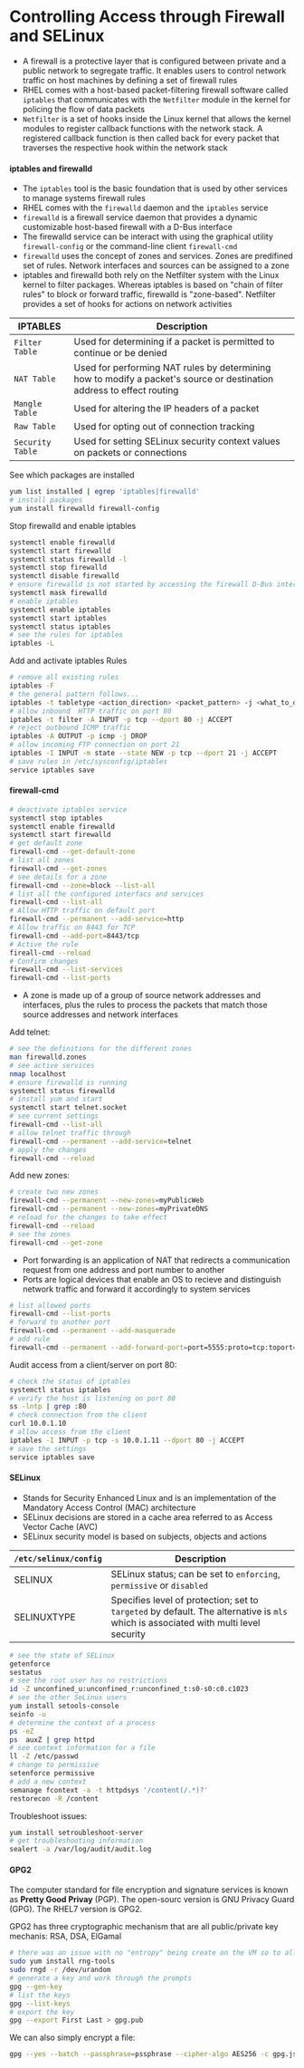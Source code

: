 # Controlling Access through Firewall and SELinux

* A firewall is a protective layer that is configured between private and a public network to segregate traffic. It enables users to control network traffic on host machines by defining a set of firewall rules
* RHEL comes with a host-based packet-filtering firewall software called `iptables` that communicates with the `Netfilter` module in the kernel for policing the flow of data packets
* `Netfilter` is a set of hooks inside the Linux kernel that allows the kernel modules to register callback functions with the network stack. A registered callback function is then called back for every packet that traverses the respective hook within the network stack

####  iptables and firewalld

* The `iptables` tool is the basic foundation that is used by other services to manage systems firewall rules
* RHEL comes with the `firewalld` daemon and the `iptables` service
* `firewalld` is a firewall service daemon that provides a dynamic customizable host-based firewall with a D-Bus interface
* The firewalld service can be interact with using the graphical utility `firewall-config` or the command-line client `firewall-cmd`
* `firewalld` uses the concept of zones and services. Zones are predifined set of rules. Network interfaces and sources can be assigned to a zone
* iptables and firewalld both rely on the Netfilter system with the Linux kernel to filter packages. Whereas iptables is based on "chain of filter rules" to block or forward traffic, firewalld is "zone-based". Netfilter provides a set of hooks for actions on network activities

| IPTABLES | Description |
| --- | --- | 
| `Filter Table` | Used for determining if a packet is  permitted to continue or be denied  |
| `NAT Table` | Used for performing NAT rules by determining how to modify a packet's source or destination address to effect routing |
| `Mangle Table` | Used for altering the IP headers of a packet |
| `Raw Table` | Used for opting out of connection tracking |
| `Security Table` | Used for setting SELinux security context values on packets or connections |

See which packages are installed 

```bash
yum list installed | egrep 'iptables|firewalld'
# install packages
yum install firewalld firewall-config
```

Stop firewalld and enable iptables

```bash
systemctl enable firewalld
systemctl start firewalld
systemctl status firewalld -l
systemctl stop firewalld
systemctl disable firewalld
# ensure firewalld is not started by accessing the firewall D-Bus interface 
systemctl mask firewalld
# enable iptables
systemctl enable iptables
systemctl start iptables
systemctl status iptables
# see the rules for iptables
iptables -L
```

Add and activate iptables Rules

```bash
# remove all existing rules
iptables -F
# the general pattern follows...
iptables -t tabletype <action_direction> <packet_pattern> -j <what_to_do>
# allow inbound  HTTP traffic on port 80
iptables -t filter -A INPUT -p tcp --dport 80 -j ACCEPT
# reject outbound ICMP traffic
iptables -A OUTPUT -p icmp -j DROP
# allow incoming FTP connection on port 21
iptables -I INPUT -m state --state NEW -p tcp --dport 21 -j ACCEPT
# save rules in /etc/sysconfig/iptables
service iptables save
```

#### firewall-cmd

```bash
# deactivate iptables service
systemctl stop iptables
systemctl enable firewalld
systemctl start firewalld
# get default zone
firewall-cmd --get-default-zone
# list all zones
firewall-cmd --get-zones 
# see details for a zone
firewall-cmd --zone=block --list-all
# list all the configured interfacs and services
firewall-cmd --list-all
# Allow HTTP traffic on default port
firewall-cmd --permanent --add-service=http
# Allow traffic on 8443 for TCP
firewall-cmd --add-port=8443/tcp
# Active the rule
fireall-cmd --reload
# Confirm changes
firewall-cmd --list-services
firewall-cmd --list-ports
```

* A zone is made up of a group of source network addresses and interfaces, plus the rules to process the packets that match those source addresses and network interfaces

Add telnet:

```bash
# see the definitions for the different zones
man firewalld.zones
# see active services
nmap localhost
# ensure firewalld is running
systemctl status firewalld
# install yum and start
systemctl start telnet.socket
# see current settings
firewall-cmd --list-all
# allow telnet traffic through
firewall-cmd --permanent --add-service=telnet
# apply the changes
firewall-cmd --reload
```

Add new zones: 

```bash
# create two new zones
firewall-cmd --permanent --new-zones=myPublicWeb
firewall-cmd --permanent --new-zones=myPrivateDNS
# reload for the changes to take effect
firewall-cmd --reload
# see the zones
firewall-cmd --get-zone
```

* Port forwarding is an application of NAT that redirects a communication request from one address and port number to another
* Ports are logical devices that enable an OS to recieve and distinguish network traffic and forward it accordingly to system services

```bash
# list allowed ports
firewall-cmd --list-ports
# forward to another port
firewall-cmd --permanent --add-masquerade
# add rule
firewall-cmd --permanent --add-forward-port=port=5555:proto=tcp:toport=80
```

Audit access from a client/server on port 80:

```bash
# check the status of iptables
systemctl status iptables
# verify the host is listening on port 80
ss -lntp | grep :80
# check connection from the client 
curl 10.0.1.10
# allow access from the client
iptables -I INPUT -p tcp -s 10.0.1.11 --dport 80 -j ACCEPT
# save the settings
service iptables save
```

#### SELinux

* Stands for Security Enhanced Linux and is an implementation of the Mandatory Access Control (MAC) architecture
* SELinux decisions are stored in a cache area referred to as Access Vector Cache (AVC)
* SELinux security model is based on subjects, objects and actions

| `/etc/selinux/config` | Description | 
| --- | --- |
| SELINUX | SELinux status; can be set to `enforcing`, `permissive` or `disabled` | 
| SELINUXTYPE | Specifies level of protection; set to `targeted` by default. The alternative is `mls` which is associated with multi level security | 

```bash
# see the state of SELinux
getenforce
sestatus
# see the root user has no restrictions
id -Z unconfined_u:unconfined_r:unconfined_t:s0-s0:c0.c1023
# see the other SeLinux users
yum install setools-console
seinfo -u
# determine the context of a process
ps -eZ
ps  auxZ | grep httpd
# see context information for a file
ll -Z /etc/passwd
# change to permissive
setenforce permissive
# add a new context
semanage fcontext -a -t httpdsys '/content(/.*)?'
restorecon -R /content
```

Troubleshoot issues: 

```bash
yum install setroubleshoot-server
# get troubleshooting information 
sealert -a /var/log/audit/audit.log
```

#### GPG2

The computer standard for file encryption and signature services is known as **Pretty Good Privay** (PGP). The open-sourc version is GNU Privacy Guard  (GPG). The RHEL7 version is GPG2. 

GPG2 has three cryptographic mechanism that are all public/private key mechanis: RSA, DSA, ElGamal

```bash
# there was an issue with no "entropy" being create on the VM so to allow for keys to be created
sudo yum install rng-tools
sudo rngd -r /dev/urandom
# generate a key and work through the prompts
gpg --gen-key
# list the keys
gpg --list-keys
# export the key
gpg --export First Last > gpg.pub
``` 
We can also simply encrypt a file:

```bash
gpg --yes --batch --passphrase=pssphrase --cipher-algo AES256 -c gpg.json
```
